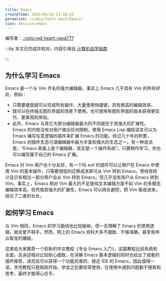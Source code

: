 ```yaml
---
title: Emacs
createTime: 2025/04/26 21:10:33
permalink: /csdiy/tools-must/Emacs/
icon: devicon:emacs
---
```


编写者：[::noto:red-heart::rand777](/friends/persons/) 

:::tip 本文已完成并校对，内容引用自 [计算机自学指南](https://csdiy.wiki/)

:::


## 为什么学习 Emacs
Emacs 是一个与 Vim 齐名的强大编辑器，事实上 Emacs 几乎具有 Vim 的所有好处，例如：

* 只需要键盘就可以完成所有操作，大量使用快捷键，具有极高的编辑效率。
* 既可以在终端无图形界面的场景下使用，也可使用有图形界面的版本获得更现代、更美观的体验。
* 此外，Emacs 与其它大部分编辑器最大的不同就在于其强大的扩展性。Emacs 的内核没有对用户做出任何限制，使用 Emacs Lisp 编程语言可以为 Emacs 编写任意逻辑的插件来扩展 Emacs 的功能。经过几十年的积累，Emacs 的插件生态可谓编辑器中最为丰富和强大的生态之一。有一种说法是，“Emacs 表面上是个编辑器，其实是一个操作系统”。只要稍作学习，你也可以编写属于自己的 Emacs 扩展。

Emacs 对 Vim 用户也十分友好，有一个叫 evil 的插件可以让用户在 Emacs 中使用 Vim 的基本操作，只需要很低的迁移成本即可从 Vim 转到 Emacs。曾经有统计显示有相当一部分用户会从 Vim 转到 Emacs，但几乎没有用户从 Emacs 转到 Vim。事实上，Emacs 相对 Vim 最大的不足是纯文本编辑方面不如 Vim 的多模态编辑效率高，但凭借其强大的扩展性，Emacs 可以扬长避短，把 Vim 吸收进来，结合了二者的长处。

## 如何学习 Emacs
与 Vim 相同，Emacs 的学习曲线也比较陡峭，但一旦理解了 Emacs 的使用逻辑，就会爱不释手。然而，网上的 Emacs 资料大多不细致、不够准确，甚至有哗众取宠的嫌疑。

这里给大家推荐一个较新的中文教程《专业 Emacs 入门》，这篇教程比较系统和全面，且讲述相对比较耐心细致，在讲解 Emacs 基本逻辑的同时也给出了成套的插件推荐，读完后可以获得一个功能完善的、接近 IDE 的 Emacs，因此值得一读。学完教程只是刚刚开始，学会之后要经常使用，在使用中遇到问题勤于搜索和思考，最终才能得心应手。